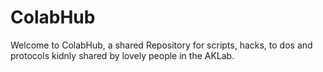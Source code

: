 # ColabHub

Welcome to ColabHub, a shared Repository for scripts, hacks, to dos and protocols kidnly shared by lovely people in the AKLab. 
